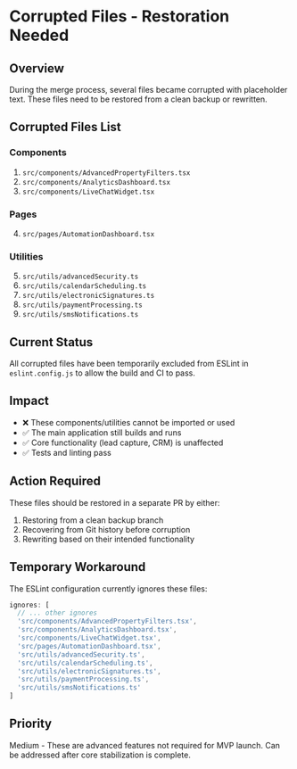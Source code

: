 # Corrupted Files - Restoration Needed

## Overview
During the merge process, several files became corrupted with placeholder text. These files need to be restored from a clean backup or rewritten.

## Corrupted Files List

### Components
1. `src/components/AdvancedPropertyFilters.tsx`
2. `src/components/AnalyticsDashboard.tsx`
3. `src/components/LiveChatWidget.tsx`

### Pages
4. `src/pages/AutomationDashboard.tsx`

### Utilities
5. `src/utils/advancedSecurity.ts`
6. `src/utils/calendarScheduling.ts`
7. `src/utils/electronicSignatures.ts`
8. `src/utils/paymentProcessing.ts`
9. `src/utils/smsNotifications.ts`

## Current Status
All corrupted files have been temporarily excluded from ESLint in `eslint.config.js` to allow the build and CI to pass.

## Impact
- ❌ These components/utilities cannot be imported or used
- ✅ The main application still builds and runs
- ✅ Core functionality (lead capture, CRM) is unaffected
- ✅ Tests and linting pass

## Action Required
These files should be restored in a separate PR by either:
1. Restoring from a clean backup branch
2. Recovering from Git history before corruption
3. Rewriting based on their intended functionality

## Temporary Workaround
The ESLint configuration currently ignores these files:
```javascript
ignores: [
  // ... other ignores
  'src/components/AdvancedPropertyFilters.tsx',
  'src/components/AnalyticsDashboard.tsx',
  'src/components/LiveChatWidget.tsx',
  'src/pages/AutomationDashboard.tsx',
  'src/utils/advancedSecurity.ts',
  'src/utils/calendarScheduling.ts',
  'src/utils/electronicSignatures.ts',
  'src/utils/paymentProcessing.ts',
  'src/utils/smsNotifications.ts'
]
```

## Priority
Medium - These are advanced features not required for MVP launch. Can be addressed after core stabilization is complete.
